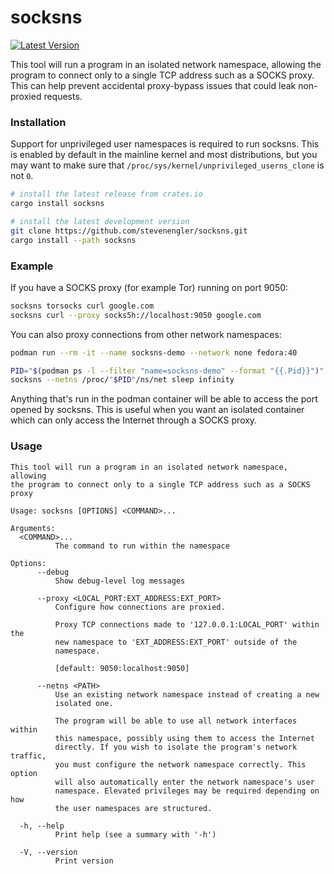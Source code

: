 # socksns

[![Latest Version]][crates.io]

This tool will run a program in an isolated network namespace, allowing the program to connect only to a single TCP address such as a SOCKS proxy. This can help prevent accidental proxy-bypass issues that could leak non-proxied requests.

### Installation

Support for unprivileged user namespaces is required to run socksns. This is enabled by default in the mainline kernel and most distributions, but you may want to make sure that `/proc/sys/kernel/unprivileged_userns_clone` is not `0`.

```bash
# install the latest release from crates.io
cargo install socksns

# install the latest development version
git clone https://github.com/stevenengler/socksns.git
cargo install --path socksns
```

### Example

If you have a SOCKS proxy (for example Tor) running on port 9050:

```bash
socksns torsocks curl google.com
socksns curl --proxy socks5h://localhost:9050 google.com
```

You can also proxy connections from other network namespaces:

```bash
podman run --rm -it --name socksns-demo --network none fedora:40
```

```bash
PID="$(podman ps -l --filter "name=socksns-demo" --format "{{.Pid}}")"
socksns --netns /proc/"$PID"/ns/net sleep infinity
```

Anything that's run in the podman container will be able to access the port
opened by socksns. This is useful when you want an isolated container which can
only access the Internet through a SOCKS proxy.

### Usage

```
This tool will run a program in an isolated network namespace, allowing
the program to connect only to a single TCP address such as a SOCKS proxy

Usage: socksns [OPTIONS] <COMMAND>...

Arguments:
  <COMMAND>...
          The command to run within the namespace

Options:
      --debug
          Show debug-level log messages

      --proxy <LOCAL_PORT:EXT_ADDRESS:EXT_PORT>
          Configure how connections are proxied.

          Proxy TCP connections made to '127.0.0.1:LOCAL_PORT' within the
          new namespace to 'EXT_ADDRESS:EXT_PORT' outside of the
          namespace.

          [default: 9050:localhost:9050]

      --netns <PATH>
          Use an existing network namespace instead of creating a new
          isolated one.

          The program will be able to use all network interfaces within
          this namespace, possibly using them to access the Internet
          directly. If you wish to isolate the program's network traffic,
          you must configure the network namespace correctly. This option
          will also automatically enter the network namespace's user
          namespace. Elevated privileges may be required depending on how
          the user namespaces are structured.

  -h, --help
          Print help (see a summary with '-h')

  -V, --version
          Print version
```

[crates.io]: https://crates.io/crates/socksns
[Latest Version]: https://img.shields.io/crates/v/socksns.svg
